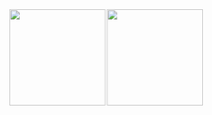 <a href="https://github.com/tocoteron">
  <img align="left" height="170px" src="https://github-readme-stats.vercel.app/api?username=tajima2019&count_private=true&show_icons=true&theme=dracula" />
</a>
<a href="https://github.com/tocoteron">
  <img align="left" height="170px" src="https://github-readme-stats.vercel.app/api/top-langs/?username=tajima2019&layout=compact&theme=dracula" />
</a>
